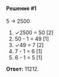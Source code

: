 #### Решение #1
5 → 2500

1. ✓2500 = 50 [2]
2. 50 - 1 = 49 [1]
3. ✓49 = 7 [2]
4. 7 - 1 = 6 [1]
5. 6 - 1 = 5 [1]

**Ответ:** 11212.
